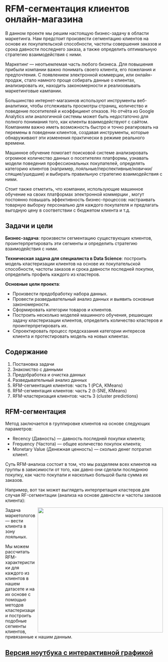 # RFM-сегментация клиентов онлайн-магазина

В данном проекте мы решим настоящую бизнес-задачу в области маркетинга. Нам предстоит произвести сегментацию клиентов на
основе их покупательской способности, частоты совершения заказов и срока давности последнего заказа, а также определить
оптимальную стратегию взаимодействия с ними.

Маркетинг — неотъемлемая часть любого бизнеса. Для повышения прибыли компании важно понимать своего клиента, его пожелания
и предпочтения. С появлением электронной коммерции, или онлайн-продаж, стало намного проще собирать данные о клиентах,
анализировать их, находить закономерности и реализовывать маркетинговые кампании.

Большинство интернет-магазинов используют инструменты веб-аналитики, чтобы отслеживать просмотры страниц, количество и
поведение посетителей и коэффициент отказов. Но отчёта из Google Analytics или аналогичной системы может быть недостаточно
для полного понимания того, как клиенты взаимодействуют с сайтом. Компаниям важно иметь возможность быстро и точно реагировать
на перемены в поведении клиентов, создавая инструменты, которые обнаруживают эти изменения практически в режиме реального
времени.

Машинное обучение помогает поисковой системе анализировать огромное количество данных о посетителях платформы, узнавать
модели поведения профессиональных покупателей, определять категорию клиентов
(например, лояльные/перспективные/новички/спящие/ушедшие) и выбирать правильную стратегию взаимодействия с ними.

Стоит также отметить, что компании, использующие машинное обучение на своих платформах электронной коммерции
, могут постоянно повышать эффективность бизнес-процессов: настраивать товарную выборку персонально для каждого покупателя
и предлагать выгодную цену в соответствии с бюджетом клиента и т.д.

## Задачи и цели

**Бизнес-задача**: произвести сегментацию существующих клиентов, проинтерпретировать эти сегменты и определить стратегию взаимодействия с ними.

**Техническая задача для специалиста в Data Science**: построить модель кластеризации клиентов на основе их покупательской способности, частоты заказов и срока давности последней покупки, определить профиль каждого из кластеров.

**Основные цели проекта**:
- Произвести предобработку набора данных.
- Провести разведывательный анализ данных и выявить основные закономерности.
- Сформировать категории товаров и клиентов.
- Построить несколько моделей машинного обучения, решающих задачу кластеризации клиентов, определить количество кластеров и проинтерпретировать их.
- Спроектировать процесс предсказания категории интересов клиента и протестировать модель на новых клиентах.

## Содержание

1. Постановка задачи
2. Знакомство с данными
3. Предобработка и очистка данных
4. Разведывательный анализ данных
5. RFM-сегментация клиентов: часть 1 (PCA, KMeans)
6. RFM-сегментация клиентов: часть 2 (t-SNE, KMeans)
7. RFM-кластеризация клиентов: часть 3 (cluster predictions)

## RFM-сегментация

Метод заключается в группировке клиентов на основе следующих параметров:
* Recency (Давность) — давность последней покупки клиента;
* Frequency (Частота) — общее количество покупок клиента;
* Monetary Value (Денежная ценность) — сколько денег потратил клиент.

Суть RFM-анализа состоит в том, что мы разделяем всех клиентов на группы в зависимости от того, как давно они сделали
последнюю покупку, как часто покупали и насколько большой была сумма их заказов.

Например, вот так может выглядеть интерпретация кластеров для случая RF-сегментации (анализа на основе давности и частоты
заказов клиента):

<center> <img src=https://miro.medium.com/max/1400/1*uYQjy9SUjW7iWHc2gGanQQ.png align="right" width="400"/> </center>

Задача маркетологов — вести клиента в зону лояльных.

Мы можем рассчитать RFM-характеристики для каждого из клиентов в нашем датасете и на их основе с помощью методов кластеризации
построить подобные сегменты клиентов, привязанные к нашим данным.

## [Версия ноутбука с интерактивной графикой](https://nbviewer.org/github/khav-i/sf_data_science/blob/d6cf0c012f556d25a0255b074bf6ad03f07577fd/project_6/online_store_customers_RFM-segmentation.ipynb)
